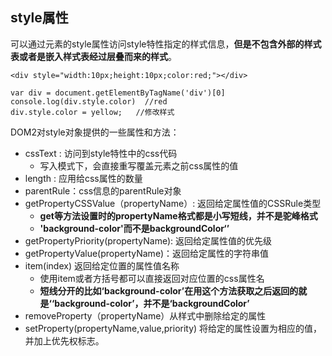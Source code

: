 ## style属性

可以通过元素的style属性访问style特性指定的样式信息，**但是不包含外部的样式表或者是嵌入样式表经过层叠而来的样式**。

```
<div style="width:10px;height:10px;color:red;"></div>

var div = document.getElementByTagName('div')[0]
console.log(div.style.color)  //red
div.style.color = yellow;   //修改样式
```



DOM2对style对象提供的一些属性和方法：

* cssText : 访问到style特性中的css代码
  * 写入模式下，会直接重写覆盖元素之前css属性的值
* length : 应用给css属性的数量
* parentRule：css信息的parentRule对象
* getPropertyCSSValue（propertyName）: 返回给定属性值的CSSRule类型
  * **get等方法设置时的propertyName格式都是小写短线，并不是驼峰格式**
  * **'background-color'而不是backgroundColor‘’**
* getPropertyPriority\(propertyName\): 返回给定属性值的优先级
* getPropertyValue\(propertyName\)：返回给定属性的字符串值
* item\(index\) 返回给定位置的属性值名称
  * 使用item或者方括号都可以直接返回对应位置的css属性名
  * **短线分开的比如‘background-color’在用这个方法获取之后返回的就是‘‘background-color’，并不是‘backgroundColor’**
* removeProperty（propertyName）从样式中删除给定的属性
* setProperty\(propertyName,value,priority\) 将给定的属性设置为相应的值，并加上优先权标志。



